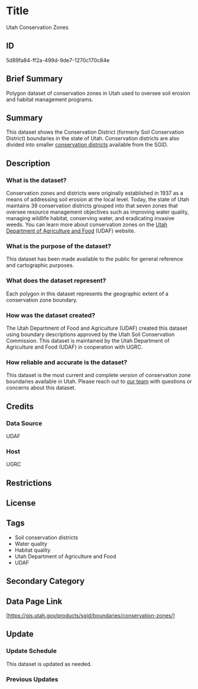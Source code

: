 # Title

Utah Conservation Zones

## ID

5d89fa84-ff2a-499d-9de7-1270c170c84e

## Brief Summary

Polygon dataset of conservation zones in Utah used to oversee soil erosion and habitat management programs.

## Summary

This dataset shows the Conservation District (formerly Soil Conservation District) boundaries in the state of Utah. Conservation districts are also divided into smaller [conservation districts](https://gis.utah.gov/products/sgid/boundaries/conservation-districts/) available from the SGID.

## Description

### What is the dataset?

Conservation zones and districts were originally established in 1937 as a means of addressing soil erosion at the local level. Today, the state of Utah maintains 39 conservation districts grouped into that seven zones that oversee resource management objectives such as improving water quality, managing wildlife habitat, conserving water, and eradicating invasive weeds. You can learn more about conservation zones on the [Utah Department of Agriculture and Food](https://ag.utah.gov/farmers/conservation-division/conservation-districts/) (UDAF) website.

<!--- There are seven numbered zones, with an additional polygon labelled zone zero. Are there eight zones in total, then, or just the seven?--->

### What is the purpose of the dataset?

This dataset has been made available to the public for general reference and cartographic purposes.

### What does the dataset represent?

Each polygon in this dataset represents the geographic extent of a conservation zone boundary.

### How was the dataset created?

The Utah Department of Food and Agriculture (UDAF) created this dataset using boundary descriptions approved by the Utah Soil Conservation Commission. This dataset is maintained by the Utah Department of Agriculture and Food (UDAF) in cooperation with UGRC.

### How reliable and accurate is the dataset?

This dataset is the most current and complete version of conservation zone boundaries available in Utah. Please reach out to [our team](https://gis.utah.gov/contact/) with questions or concerns about this dataset.

## Credits

### Data Source

UDAF

### Host

UGRC

## Restrictions

## License

## Tags

- Soil conservation districts
- Water quality
- Habitat quality
- Utah Department of Agriculture and Food
- UDAF

## Secondary Category

## Data Page Link

[https://gis.utah.gov/products/sgid/boundaries/conservation-zones/]

## Update

### Update Schedule

This dataset is updated as needed.

### Previous Updates
